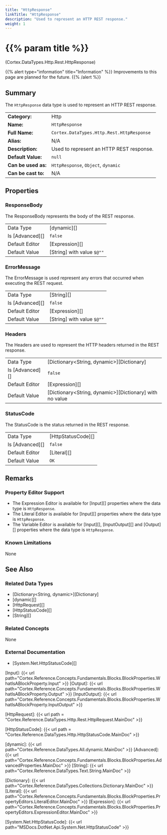 ```yaml
---
title: "HttpResponse"
linkTitle: "HttpResponse"
description: "Used to represent an HTTP REST response."
weight: 1
---
```


# {{% param title %}}

<p class="namespace">(Cortex.DataTypes.Http.Rest.HttpResponse)</p>

{{% alert type="information" title="Information" %}} Improvements to this page are planned for the future. {{% /alert %}}

## Summary

The `HttpResponse` data type is used to represent an HTTP REST response.

|                     |                                           |
|---------------------|-------------------------------------------|
| **Category:**       | Http                                      |
| **Name:**           | `HttpResponse`                            |
| **Full Name:**      | `Cortex.DataTypes.Http.Rest.HttpResponse` |
| **Alias:**          | N/A                                       |
| **Description:**    | Used to represent an HTTP REST response.  |
| **Default Value:**  | `null`                                    |
| **Can be used as:** | `HttpResponse`, `Object`, `dynamic`       |
| **Can be cast to:** | N/A                                       |

## Properties

### ResponseBody

The ResponseBody represents the body of the REST response.

|                 |                            |
|-----------------|----------------------------|
| Data Type       | [dynamic][]                |
| Is [Advanced][] | `false`                    |
| Default Editor  | [Expression][]             |
| Default Value   | [String] with value `$@""` |

### ErrorMessage

The ErrorMessage is used represent any errors that occurred when executing the REST request.

|                 |                            |
|-----------------|----------------------------|
| Data Type       | [String][]                 |
| Is [Advanced][] | `false`                    |
| Default Editor  | [Expression][]             |
| Default Value   | [String] with value `$@""` |

### Headers

The Headers are used to represent the HTTP headers returned in the REST response.

|                 |                                                         |
|-----------------|---------------------------------------------------------|
| Data Type       | [Dictionary<String, dynamic>][Dictionary]               |
| Is [Advanced][] | `false`                                                 |
| Default Editor  | [Expression][]                                          |
| Default Value   | [Dictionary<String, dynamic>][Dictionary] with no value |

### StatusCode

The StatusCode is the status returned in the REST response.

|                 |                    |
|-----------------|--------------------|
| Data Type       | [HttpStatusCode][] |
| Is [Advanced][] | `false`            |
| Default Editor  | [Literal][]        |
| Default Value   | `OK`               |

## Remarks

### Property Editor Support

- The Expression Editor is available for [Input][] properties where the data type is `HttpResponse`.
- The Literal Editor is available for [Input][] properties where the data type is `HttpResponse`.
- The Variable Editor is available for [Input][], [InputOutput][] and [Output][] properties where the data type is `HttpResponse`.

### Known Limitations

None

## See Also

### Related Data Types

- [Dictionary<String, dynamic>][Dictionary]
- [dynamic][]
- [HttpRequest][]
- [HttpStatusCode][]
- [String][]

### Related Concepts

None

### External Documentation

- [System.Net.HttpStatusCode][]

[Input]: {{< url path="Cortex.Reference.Concepts.Fundamentals.Blocks.BlockProperties.WhatIsABlockProperty.Input" >}}
[Output]: {{< url path="Cortex.Reference.Concepts.Fundamentals.Blocks.BlockProperties.WhatIsABlockProperty.Output" >}}
[InputOutput]: {{< url path="Cortex.Reference.Concepts.Fundamentals.Blocks.BlockProperties.WhatIsABlockProperty.InputOutput" >}}

[HttpRequest]: {{< url path = "Cortex.Reference.DataTypes.Http.Rest.HttpRequest.MainDoc" >}}

[HttpStatusCode]: {{< url path = "Cortex.Reference.DataTypes.Http.HttpStatusCode.MainDoc" >}}

[dynamic]: {{< url path="Cortex.Reference.DataTypes.All.dynamic.MainDoc" >}}
[Advanced]: {{< url path="Cortex.Reference.Concepts.Fundamentals.Blocks.BlockProperties.AdvancedProperties.MainDoc" >}}
[String]: {{< url path="Cortex.Reference.DataTypes.Text.String.MainDoc" >}}

[Dictionary]: {{< url path="Cortex.Reference.DataTypes.Collections.Dictionary.MainDoc" >}}
[Literal]: {{< url path="Cortex.Reference.Concepts.Fundamentals.Blocks.BlockProperties.PropertyEditors.LiteralEditor.MainDoc" >}}
[Expression]: {{< url path="Cortex.Reference.Concepts.Fundamentals.Blocks.BlockProperties.PropertyEditors.ExpressionEditor.MainDoc" >}}

[System.Net.HttpStatusCode]: {{< url path="MSDocs.DotNet.Api.System.Net.HttpStatusCode" >}}
